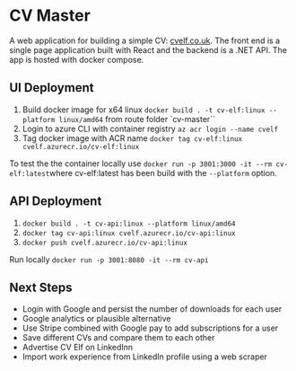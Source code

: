 # CV Master
A web application for building a simple CV: [cvelf.co.uk](https://cvelf.co.uk).  The front end is a single page application built with React and the backend is a .NET API.  The app is hosted with docker compose.

 ## UI Deployment
 1. Build docker image for x64 linux `docker build . -t cv-elf:linux --platform linux/amd64` from route folder `cv-master``
 2. Login to azure CLI with container registry `az acr login --name cvelf`
 3. Tag docker image with ACR name `docker tag cv-elf:linux cvelf.azurecr.io/cv-elf:linux`

To test the the container locally use `docker run -p 3001:3000 -it --rm cv-elf:latest`where cv-elf:latest has been build with the `--platform` option.

## API Deployment
1. `docker build . -t cv-api:linux --platform linux/amd64`
2. `docker tag cv-api:linux cvelf.azurecr.io/cv-api:linux`
3. `docker push cvelf.azurecr.io/cv-api:linux`

Run locally `docker run -p 3001:8080 -it --rm cv-api`

## Next Steps
- Login with Google and persist the number of downloads for each user
- Google analytics or plausible alternative
- Use Stripe combined with Google pay to add subscriptions for a user
- Save different CVs and compare them to each other
- Advertise CV Elf on LinkedInn
- Import work experience from LinkedIn profile using a web scraper
